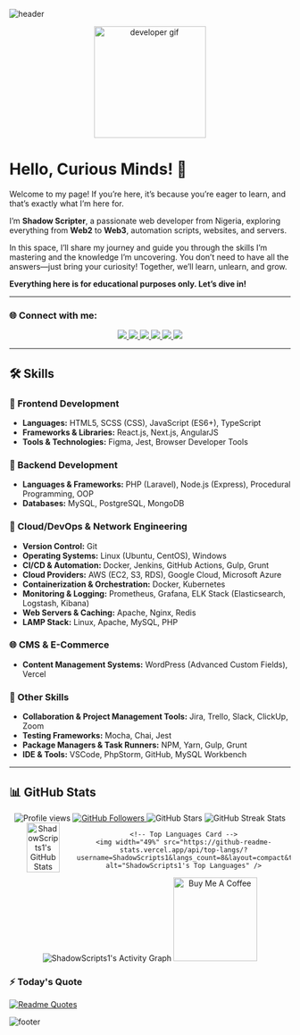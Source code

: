 ![header](https://capsule-render.vercel.app/api?type=rect&color=0:00c9ff,100:92fe9d&height=200&section=header&text=Shadow%20Scripter&fontSize=75&animation=fadeIn&fontAlign=50&fontAlignY=45&desc=Full%20Stack%20Developer%20%7C%20DevOps%20Engineer&descAlignY=70&descAlign=50)


<div align="center">
  <img src="https://github.com/HalemoGPA/HalemoGPA/blob/main/images/Developer.gif" alt="developer gif" height="200px">
</div>



# Hello, Curious Minds! 👋

Welcome to my page! If you’re here, it’s because you’re eager to learn, and that’s exactly what I’m here for.

I’m **Shadow Scripter**, a passionate web developer from Nigeria, exploring everything from **Web2** to **Web3**, automation scripts, websites, and servers.

In this space, I’ll share my journey and guide you through the skills I’m mastering and the knowledge I’m uncovering. You don’t need to have all the answers—just bring your curiosity! Together, we’ll learn, unlearn, and grow.

**Everything here is for educational purposes only. Let’s dive in!**

---

### 🌐 Connect with me:
<p align="center">
  <a href="https://x.com/ShadowScripts1" target="blank">
    <img src="https://img.shields.io/badge/Twitter-%231DA1F2.svg?style=for-the-badge&logo=twitter&logoColor=white" />
  </a>
  <a href="https://www.linkedin.com/in/chidera-eric-godswill-aniude" target="blank">
    <img src="https://img.shields.io/badge/LinkedIn-%230077B5.svg?style=for-the-badge&logo=linkedin&logoColor=white" />
  </a>
  <a href="mailto:ShadowScripts1@proton.me">
    <img src="https://img.shields.io/badge/Gmail-D14836?style=for-the-badge&logo=gmail&logoColor=white" />
  </a>
  <a href="https://t.me/shadowscripters" target="blank">
    <img src="https://img.shields.io/badge/Telegram-2CA5E0?style=for-the-badge&logo=telegram&logoColor=white" />
  </a>
  <a href="https://whatsapp.com/channel/0029VagUyhHFCCoWzOagUU2p" target="blank">
    <img src="https://img.shields.io/badge/WhatsApp-25D366?style=for-the-badge&logo=whatsapp&logoColor=white" />
  </a>
  <a href="https://www.youtube.com/channel/your-channel-id" target="blank">
    <img src="https://img.shields.io/badge/YouTube-FF0000?style=for-the-badge&logo=youtube&logoColor=white" />
  </a>
</p>

---

## 🛠 Skills

### 🎨 Frontend Development
- **Languages:** HTML5, SCSS (CSS), JavaScript (ES6+), TypeScript
- **Frameworks & Libraries:** React.js, Next.js, AngularJS
- **Tools & Technologies:** Figma, Jest, Browser Developer Tools

### 📌 Backend Development
- **Languages & Frameworks:** PHP (Laravel), Node.js (Express), Procedural Programming, OOP
- **Databases:** MySQL, PostgreSQL, MongoDB

### 🚀 Cloud/DevOps & Network Engineering
- **Version Control:** Git
- **Operating Systems:** Linux (Ubuntu, CentOS), Windows
- **CI/CD & Automation:** Docker, Jenkins, GitHub Actions, Gulp, Grunt
- **Cloud Providers:** AWS (EC2, S3, RDS), Google Cloud, Microsoft Azure
- **Containerization & Orchestration:** Docker, Kubernetes
- **Monitoring & Logging:** Prometheus, Grafana, ELK Stack (Elasticsearch, Logstash, Kibana)
- **Web Servers & Caching:** Apache, Nginx, Redis
- **LAMP Stack:** Linux, Apache, MySQL, PHP

### 🌐 CMS & E-Commerce
- **Content Management Systems:** WordPress (Advanced Custom Fields), Vercel

### 🧰 Other Skills
- **Collaboration & Project Management Tools:** Jira, Trello, Slack, ClickUp, Zoom
- **Testing Frameworks:** Mocha, Chai, Jest
- **Package Managers & Task Runners:** NPM, Yarn, Gulp, Grunt
- **IDE & Tools:** VSCode, PhpStorm, GitHub, MySQL Workbench


---

## 📊 GitHub Stats

<div align="center">

  <!-- Profile Views Counter -->
  <img src="https://komarev.com/ghpvc/?username=ShadowScripts1&color=blueviolet" alt="Profile views" />
  
  <!-- GitHub Followers and Stars -->
  <a href="https://github.com/ShadowScripts1?tab=followers">
    <img src="https://img.shields.io/github/followers/ShadowScripts1?label=Followers&style=social" alt="GitHub Followers" />
  </a>
  <img src="https://img.shields.io/github/stars/ShadowScripts1?label=Stars&style=social" alt="GitHub Stars" />

  <!-- GitHub Streak Stats -->
  <img src="https://github-readme-streak-stats.herokuapp.com/?user=ShadowScripts1&theme=dracula&hide_border=true" alt="GitHub Streak Stats" />

  <div style="display: flex; justify-content: space-between; width: 100%;">
    <!-- GitHub Stats Card -->
    <img width="49%" src="https://github-readme-stats.vercel.app/api?username=ShadowScripts1&show_icons=true&count_private=true&theme=react&bg_color=1F222E&title_color=F85D7F&icon_color=F8D866&hide_border=true" alt="ShadowScripts1's GitHub Stats" />
    
    <!-- Top Languages Card -->
    <img width="49%" src="https://github-readme-stats.vercel.app/api/top-langs/?username=ShadowScripts1&langs_count=8&layout=compact&theme=react&bg_color=1F222E&title_color=F85D7F&icon_color=F8D866&hide_border=true" alt="ShadowScripts1's Top Languages" />
  </div>

  <!-- GitHub Activity Graph -->
  <img src="https://activity-graph.herokuapp.com/graph?username=ShadowScripts1&bg_color=1F222E&color=F8D866&line=F85D7F&point=FFFFFF&hide_border=true" alt="ShadowScripts1's Activity Graph" />

  <!-- Buy Me A Coffee -->
  <a href="https://www.buymeacoffee.com/ShadowScripts1" target="_blank">
    <img src="https://cdn.buymeacoffee.com/buttons/v2/default-red.png" alt="Buy Me A Coffee" width="150" >
  </a>

</div>


### ⚡️ Today's Quote
[![Readme Quotes](https://quotes-github-readme.vercel.app/api?type=horizontal&theme=dracula)](https://github.com/piyushsuthar/github-readme-quotes)


![footer](https://capsule-render.vercel.app/api?type=rect&color=0:92fe9d,100:00c9ff&height=120&section=footer&text=Thanks%20for%20Stopping%20By!&fontSize=30&fontAlignY=50&desc=Feel%20free%20to%20connect%20with%20me%20on%20LinkedIn%20and%20GitHub!&descAlign=50&descAlignY=70)

